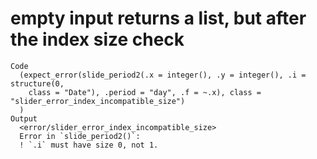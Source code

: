 # empty input returns a list, but after the index size check

    Code
      (expect_error(slide_period2(.x = integer(), .y = integer(), .i = structure(0,
        class = "Date"), .period = "day", .f = ~.x), class = "slider_error_index_incompatible_size")
      )
    Output
      <error/slider_error_index_incompatible_size>
      Error in `slide_period2()`:
      ! `.i` must have size 0, not 1.

